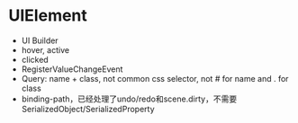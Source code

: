 # UIElement

- UI Builder
- hover, active
- clicked
- RegisterValueChangeEvent
- Query: name + class, not common css selector, not # for name and . for class
- binding-path，已经处理了undo/redo和scene.dirty，不需要SerializedObject/SerializedProperty
